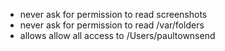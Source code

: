 - never ask for permission to read screenshots
- never ask for permission to read /var/folders
- allows allow all access to /Users/paultownsend